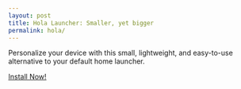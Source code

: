 ```yaml
---
layout: post
title: Hola Launcher: Smaller, yet bigger 
permalink: hola/
---
```

<p> Personalize your device with this small, lightweight, and easy-to-use alternative to your default home launcher. </p>
<a class="btn btn-primary btn-lg" href="#"  role="button" rel="nofollow">Install Now!</a>
